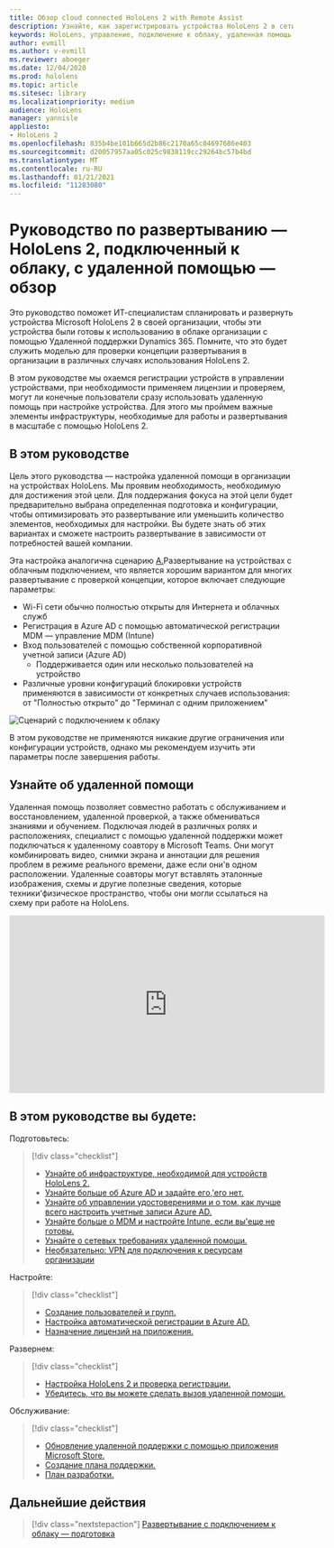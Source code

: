 ```yaml
---
title: Обзор cloud connected HoloLens 2 with Remote Assist
description: Узнайте, как зарегистрировать устройства HoloLens 2 в сети Cloud Connected с помощью удаленной помощи Dynamics 365.
keywords: HoloLens, управление, подключение к облаку, удаленная помощь, AAD, Azure AD, MDM, управление мобильными устройствами
author: evmill
ms.author: v-evmill
ms.reviewer: aboeger
ms.date: 12/04/2020
ms.prod: hololens
ms.topic: article
ms.sitesec: library
ms.localizationpriority: medium
audience: HoloLens
manager: yannisle
appliesto:
- HoloLens 2
ms.openlocfilehash: 835b4be101b665d2b86c2170a65c04697686e403
ms.sourcegitcommit: d20057957aa05c025c9838119cc29264bc57b4bd
ms.translationtype: MT
ms.contentlocale: ru-RU
ms.lasthandoff: 01/21/2021
ms.locfileid: "11283080"
---
```

# Руководство по развертыванию — HoloLens 2, подключенный к облаку, с удаленной помощью — обзор

Это руководство поможет ИТ-специалистам спланировать и развернуть устройства Microsoft HoloLens 2 в своей организации, чтобы эти устройства были готовы к использованию в облаке организации с помощью Удаленной поддержки Dynamics 365. Помните, что это будет служить моделью для проверки концепции развертывания в организации в различных случаях использования HoloLens 2.

В этом руководстве мы охаемся регистрации устройств в управлении устройствами, при необходимости применяем лицензии и проверяем, могут ли конечные пользователи сразу использовать удаленную помощь при настройке устройства. Для этого мы проймем важные элементы инфраструктуры, необходимые для работы и развертывания в масштабе с помощью HoloLens 2.

## В этом руководстве

Цель этого руководства — настройка удаленной помощи в организации на устройствах HoloLens. Мы проявим необходимость, необходимую для достижения этой цели. Для поддержания фокуса на этой цели будет предварительно выбрана определенная подготовка и конфигурации, чтобы оптимизировать это развертывание или уменьшить количество элементов, необходимых для настройки. Вы будете знать об этих вариантах и сможете настроить развертывание в зависимости от потребностей вашей компании.

Эта настройка аналогична сценарию [А.](https://docs.microsoft.com/hololens/common-scenarios#scenario-a)Развертывание на устройствах с облачным подключением, что является хорошим вариантом для многих развертывание с проверкой концепции, которое включает следующие параметры:

- Wi-Fi сети обычно полностью открыты для Интернета и облачных служб
- Регистрация в Azure AD с помощью автоматической регистрации MDM — управление MDM (Intune)
- Вход пользователей с помощью собственной корпоративной учетной записи (Azure AD)
  - Поддерживается один или несколько пользователей на устройство
- Различные уровни конфигураций блокировки устройств применяются в зависимости от конкретных случаев использования: от "Полностью открыто" до "Терминал с одним приложением"

![Сценарий с подключением к облаку](./images/cloud-connected-guide-diagram.png)

В этом руководстве не применяются никакие другие ограничения или конфигурации устройств, однако мы рекомендуем изучить эти параметры после завершения работы.

## Узнайте об удаленной помощи

Удаленная помощь позволяет совместно работать с обслуживанием и восстановлением, удаленной проверкой, а также обмениваться знаниями и обучением. Подключая людей в различных ролях и расположениях, специалист с помощью удаленной поддержки может подключаться к удаленному соавтору в Microsoft Teams. Они могут комбинировать видео, снимки экрана и аннотации для решения проблем в режиме реального времени, даже если они&#39;в одном расположении. Удаленные соавторы могут вставлять эталонные изображения, схемы и другие полезные сведения, которые техники&#39;физическое пространство, чтобы они могли ссылаться на схему при работе на HoloLens.

<iframe width="560" height="315" src="https://www.youtube.com/embed/d3YT8j0yYl0" frameborder="0" allow="accelerometer; autoplay; clipboard-write; encrypted-media; gyroscope; picture-in-picture" allowfullscreen></iframe>

## В этом руководстве вы будете:

Подготовьтесь:

> [!div class="checklist"]
> - [Узнайте об инфраструктуре, необходимой для устройств HoloLens 2.](hololens2-cloud-connected-prepare.md#infrastructure-essentials)
> - [Узнайте больше об Azure AD и задайте его,&#39;его нет.](hololens2-cloud-connected-prepare.md#azure-active-directory)
> - [Узнайте об управлении удостоверениями и о том, как лучше всего настроить учетные записи Azure AD.](hololens2-cloud-connected-prepare.md#identity-management)
> - [Узнайте больше о MDM и настройте Intune, если вы&#39;еще не готовы.](hololens2-cloud-connected-prepare.md#mobile-device-management)
> - [Узнайте о сетевых требованиях удаленной помощи.](hololens2-cloud-connected-prepare.md#network)
> - [Необязательно: VPN для подключения к ресурсам организации](/hololens2-cloud-connected-prepare.md#optional-connect-your-hololens-to-vpn)

Настройте:

> [!div class="checklist"]
> - [Создание пользователей и групп.](hololens2-cloud-connected-configure.md#azure-users-and-groups)
> - [Настройка автоматической регистрации в Azure AD.](hololens2-cloud-connected-configure.md#auto-enrollment-on-hololens-2)
> - [Назначение лицензий на приложения.](hololens2-cloud-connected-configure.md#application-licenses)

Развернем:

> [!div class="checklist"]
> - [Настройка HoloLens 2 и проверка регистрации.](hololens2-cloud-connected-deploy.md#enrollment-validation)
> - [Убедитесь, что вы можете сделать вызов удаленной помощи.](hololens2-cloud-connected-deploy.md#remote-assist-call-validation)

Обслуживание:

> [!div class="checklist"]
> - [Обновление удаленной поддержки с помощью приложения Microsoft Store.](hololens2-cloud-connected-maintain.md#updates)
> - [Создание плана поддержки.](hololens2-cloud-connected-maintain.md#support-plan)
> - [План разработки.](hololens2-cloud-connected-maintain.md#development-plan)

## Дальнейшие действия

> [!div class="nextstepaction"]
> [Развертывание с подключением к облаку — подготовка](hololens2-cloud-connected-prepare.md)

